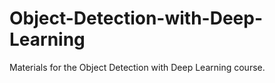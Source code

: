 # Object-Detection-with-Deep-Learning
Materials for the Object Detection with Deep Learning course.
